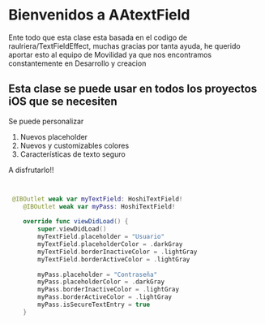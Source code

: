 Bienvenidos a AAtextField
============

Ente todo que esta clase esta basada en el codigo de raulriera/TextFieldEffect, muchas gracias por tanta ayuda, he querido aportar esto al equipo de Movilidad ya que nos encontramos constantemente en Desarrollo y creacion

Esta clase se puede usar en todos los proyectos iOS que se necesiten
------------

Se puede personalizar

 1. Nuevos placeholder
 2. Nuevos y customizables colores 
 3. Características de texto seguro

A disfrutarlo!!


``` swift


 @IBOutlet weak var myTextField: HoshiTextField!
    @IBOutlet weak var myPass: HoshiTextField!
    
    override func viewDidLoad() {
        super.viewDidLoad()
        myTextField.placeholder = "Usuario"
        myTextField.placeholderColor = .darkGray
        myTextField.borderInactiveColor = .lightGray
        myTextField.borderActiveColor = .lightGray
        
        myPass.placeholder = "Contraseña"
        myPass.placeholderColor = .darkGray
        myPass.borderInactiveColor = .lightGray
        myPass.borderActiveColor = .lightGray
        myPass.isSecureTextEntry = true
    }

```
